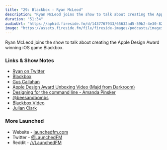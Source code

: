 ```yaml
---
title: "29: Blackbox - Ryan McLeod"
description: "Ryan McLeod joins the show to talk about creating the Apple Design Award winning iOS game Blackbox."
duration: "51:34"
audioUrl: "https://aphid.fireside.fm/d/1437767933/65632ad5-59b2-4e30-82d1-13845dce07dd/ba2d7fe2-7bb6-48b6-a0c5-8c5fbc3a7baa.mp3"
image: "https://assets.fireside.fm/file/fireside-images/podcasts/images/6/65632ad5-59b2-4e30-82d1-13845dce07dd/episodes/b/ba2d7fe2-7bb6-48b6-a0c5-8c5fbc3a7baa/cover.jpg"
---
```


<p>Ryan McLeod joins the show to talk about creating the Apple Design Award winning iOS game Blackbox.</p>

<h3>Links &amp; Show Notes</h3>

<ul>
<li><a href="https://twitter.com/warpling" rel="nofollow">Ryan on Twitter</a></li>
<li><a href="https://www.blackboxpuzzles.com" rel="nofollow">Blackbox</a></li>
<li><a href="https://www.guscallahan.com" rel="nofollow">Gus Callahan</a></li>
<li><a href="https://twitter.com/usedarkroom/status/1278378242336940032?lang=en" rel="nofollow">Apple Design Award Unboxing Video (Majd from Darkroom)</a></li>
<li><a href="https://www.youtube.com/watch?v=zsjeZZVAk1E" rel="nofollow">Designing for the command line - Amanda Pinsker</a></li>
<li><a href="https://twitter.com/beesandbombs" rel="nofollow">@beesandbombs</a></li>
<li><a href="https://www.youtube.com/watch?v=KZP4ZSsilC8" rel="nofollow">Blackbox Video</a></li>
<li><a href="https://www.oceanmagicpro.com/julian-clark-1" rel="nofollow">Julian Clark</a></li>
</ul>

<h3>More Launched</h3>

<ul>
<li>Website - <a href="https://launchedfm.com" rel="nofollow">launchedfm.com</a></li>
<li>Twitter - <a href="https://twitter.com/launchedfm" rel="nofollow">@LaunchedFM</a></li>
<li>Reddit - <a href="https://www.reddit.com/r/LaunchedFM/" rel="nofollow">/r/LaunchedFM</a></li>
</ul>
